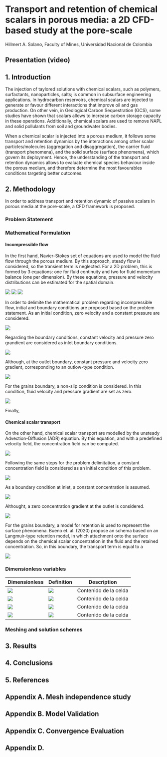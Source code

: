 # Transport and retention of chemical scalars in porous media: a 2D CFD-based study at the pore-scale
Hillmert A. Solano, Faculty of Mines, Universidad Nacional de Colombia
## Presentation (video)

## 1. Introduction
The injection of taylored solutions with chemical scalars, such as polymers, surfactants, nanoparticles, salts;  is common in subsurface engineering applications. In hydrocarbon reservoirs, chemical scalars are injected to generate or favour different interactions that improve oil and gas production. On other vein, in Geological Carbon Sequestration (GCS), some studies have shown that scalars allows to increase carbon storage capacity in these operations. Additionally, chemical scalars are used to remove NAPL and solid pollulants from soil and groundwater bodies.

When a chemical scalar is injected into a porous medium, it follows some transport and retention dynamics by the interactions among other scalar particles/molecules (aggregation and disaggregation), the carrier fluid (transport phenomena), and the solid surface (surface phenomena), which govern its deployment. Hence, the understanding of the transport and retention dynamics allows to evaluate chemical species behaviour inside the porous medium, and therefore determine the most favourables conditions targeting better outcomes.

## 2. Methodology
In order to address transport and retention dynamic of passive scalars in porous media at the pore-scale, a CFD framework is proposed. 

### Problem Statement




### Mathematical Formulation

#### Incompressible flow

In the first hand, Navier-Stokes set of equations are used to model the fluid flow through the porous medium. By this approach, steady flow is considered, so the transient term is neglected. For a 2D problem, this is formed by 3 equations: one for fluid continuity and two for fluid momentum balance (one per dimension). By these equations, pressure and velocity distributions can be estimated for the spatial domain.

<img src="https://render.githubusercontent.com/render/math?math=\Large {\frac{\partial u_x}{\partial x}}%2B{\frac{\partial u_y}{\partial y}}=0">

<img src="https://render.githubusercontent.com/render/math?math=\Large u_x \frac{\partial u_x}{\partial x}%2B u_y \frac{\partial u_x}{\partial y}-\nu \left( \frac{\partial^2 u_x}{\partial x^2} %2B \frac{\partial^2 u_x}{\partial y^2} \right) %2B \frac{1}{\rho} \frac{\partial P}{\partial x}=0">

<img src="https://render.githubusercontent.com/render/math?math=\Large u_x \frac{\partial u_y}{\partial x}%2B u_y \frac{\partial u_y}{\partial y}-\nu \left( \frac{\partial^2 u_y}{\partial x^2}%2B \frac{\partial^2 u_y}{\partial y^2} \right) %2B \frac{1}{\rho} \frac{\partial P}{\partial y}=0">

In order to delimite the mathematical problem regarding incompressible flow, initial and boundary conditions are proposed based on the problem statement. As an initial condition, zero velocity and a constant pressure are considered.

<img src="https://render.githubusercontent.com/render/math?math=\Large u_x (t=0)=0, u_y (t=0)=0, P (t=0)=P_{out}">

Regarding the boundary conditions, constant velocity and pressure zero grandient are considered as inlet boundary conditions.

<img src="https://render.githubusercontent.com/render/math?math=\Large \frac{\partial P}{\partial x} |_{\small \textrm{inlet}}=0, u_x|_{\small \textrm{inlet}}=u_{in}, u_y|_{\small \textrm{inlet}}=0">

Although, at the outlet boundary, constant pressure and velocity zero gradient, corresponding to an outlow-type condition. 

<img src="https://render.githubusercontent.com/render/math?math=\Large P|_{\small \textrm{outlet}}=P_{out}, \frac{\partial u_x}{\partial x}|_{\small \textrm{outlet}}=0, \frac{\partial u_y}{\partial x}|_{\small \textrm{outlet}}=0">

For the grains boundary, a non-slip condition is considered. In this condition, fluid velocity and pressure gradient are set as zero. 

<img src="https://render.githubusercontent.com/render/math?math=\Large \frac{\partial P}{\partial x}|_{\small \textrm{grain}}=0, u_x|_{\small \textrm{grain}}=0, u_y|_{\small \textrm{grain}}=0">

Finally, 

#### Chemical scalar transport
On the other hand, chemical scalar transport are modelled by the unsteady Advection-Diffusion (ADR) equation. By this equation, and with a predefined velocity field, the concentration field can be computed.

<img src="https://render.githubusercontent.com/render/math?math=\Large \frac{\partial c}{\partial t}-\left(u_x \frac{\partial c}{\partial x} %2B u_y \frac{\partial c}{\partial x} \right) %2B D \left( \frac{\partial^2 c}{\partial x^2} %2B \frac{\partial^2 c}{\partial y^2}\right)=0">

Following the same steps for the problem delimitation, a constant concentration field is considered as an initial condition of this problem.

<img src="https://render.githubusercontent.com/render/math?math=\Large c(t=0)=c_0">

As a boundary condition at inlet, a constant concentration is assumed.

<img src="https://render.githubusercontent.com/render/math?math=\Large c=c_{in}">

Althought, a zero concentration gradient at the outlet is considered.

<img src="https://render.githubusercontent.com/render/math?math=\Large \frac{\partial c}{\partial x}=0">

For the grains boundary, a model for retention is used to represent the surface phenomena. Bueno et. al. (2020) propose an schema based on an Langmuir-type retention model, in which attachment onto the surface depends on the chemical scalar concentration in the fluid and the retained concentration. So, in this boundary, the transport term is equal to a 

<img src="https://render.githubusercontent.com/render/math?math=\Large -D\left( \frac{\partial^2 c}{\partial x^2} %2B \frac{\partial^2 c}{\partial y^2}\right) = K_a \left( 1-\frac{s}{s_{max}} \right)c - K_d s">

### Dimensionless variables

| Dimensionless | Definition | Description |
| ------------- | ------------- | ------------- |
| <img src="https://render.githubusercontent.com/render/math?math=\Large N_{Pe}">  | <img src="https://render.githubusercontent.com/render/math?math=\Large \frac{u_{in}L}{D}">  | Contenido de la celda  |
| <img src="https://render.githubusercontent.com/render/math?math=\Large N_{Pe}">  | <img src="https://render.githubusercontent.com/render/math?math=\Large \frac{u_{in}L}{D}">  | Contenido de la celda  |
| <img src="https://render.githubusercontent.com/render/math?math=\Large N_{Pe}">  | <img src="https://render.githubusercontent.com/render/math?math=\Large \frac{u_{in}L}{D}">  | Contenido de la celda  |
| <img src="https://render.githubusercontent.com/render/math?math=\Large N_{Da}">  | <img src="https://render.githubusercontent.com/render/math?math=\Large \frac{K_aL^2}{D}">  | Contenido de la celda  |



### Meshing and solution schemes



## 3. Results

## 4. Conclusions

## 5. References


## Appendix A. Mesh independence study

## Appendix B. Model Validation

## Appendix C. Convergence Evaluation

## Appendix D. 

